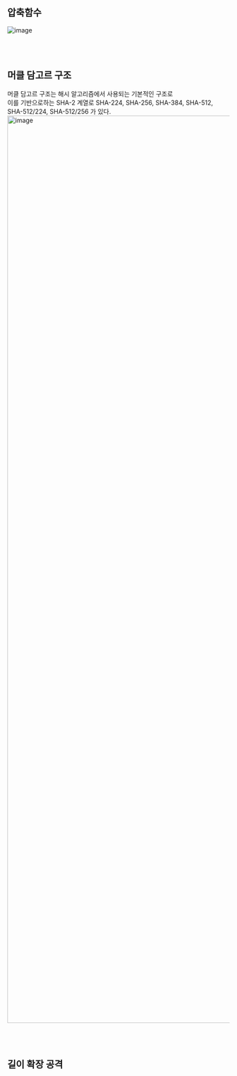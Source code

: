 ## 압축함수

![image](https://github.com/dik654/cryptography/assets/33992354/f9fd0aee-69da-4987-9412-7a43a243b44d)

<br/><br/>

## 머클 담고르 구조
머클 담고르 구조는 해시 알고리즘에서 사용되는 기본적인 구조로<br/>
이를 기반으로하는 SHA-2 계열로 SHA-224, SHA-256, SHA-384, SHA-512, SHA-512/224, SHA-512/256 가 있다.
<img width="2055" alt="image" src="https://github.com/dik654/cryptography/assets/33992354/1214a6a5-1b10-4e2d-9b1b-a506c0de1b32">

<br/><br/>

## 길이 확장 공격
